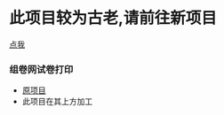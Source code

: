 # 此项目较为古老,请前往新项目
[点我](https://github.com/bzyzh/xkw-zujuan-script)


### 组卷网试卷打印
- [原项目](https://github.com/carloszo/autojs/blob/main/autojs%E5%AE%9E%E6%88%98/%E7%BB%84%E5%8D%B7%E7%BD%911.0.js)
- 此项目在其上方加工
